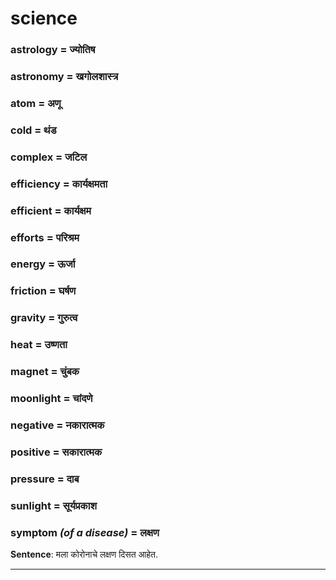 # science

### astrology = ज्योतिष

### astronomy = खगोलशास्त्र

### atom = अणू

### cold = थंड

### complex = जटिल

### efficiency = कार्यक्षमता

### efficient = कार्यक्षम

### efforts = परिश्रम

### energy = ऊर्जा

### friction = घर्षण

### gravity = गुरुत्व

### heat = उष्णता

### magnet = चुंबक

### moonlight = चांदणे

### negative = नकारात्मक

### positive = सकारात्मक

### pressure = दाब

### sunlight = सूर्यप्रकाश

### symptom *(of a disease)* = लक्षण

**Sentence**: मला कोरोनाचे लक्षण दिसत आहेत.

---
